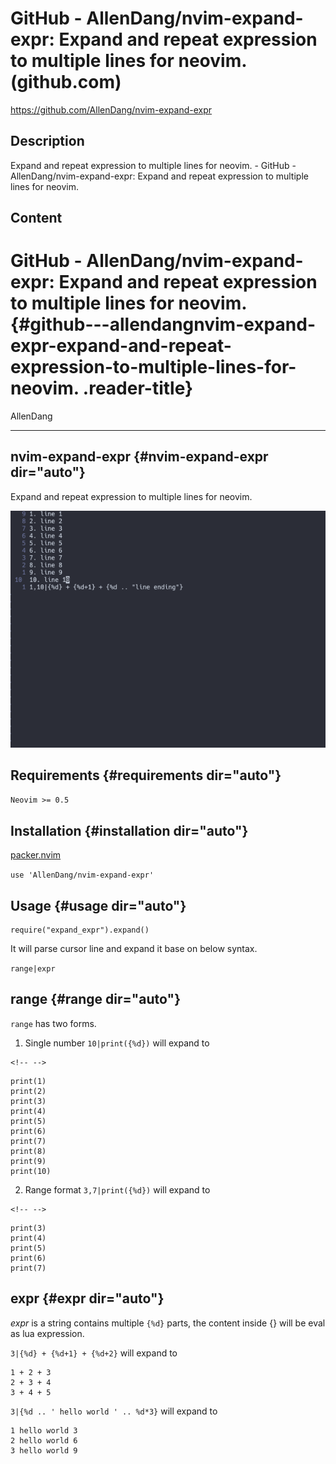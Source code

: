 # GitHub - AllenDang/nvim-expand-expr: Expand and repeat expression to multiple lines for neovim. (github.com)

<https://github.com/AllenDang/nvim-expand-expr>

## Description

Expand and repeat expression to multiple lines for neovim. - GitHub - AllenDang/nvim-expand-expr: Expand and repeat expression to multiple lines for neovim.

## Content

GitHub - AllenDang/nvim-expand-expr: Expand and repeat expression to multiple lines for neovim. {#github---allendangnvim-expand-expr-expand-and-repeat-expression-to-multiple-lines-for-neovim. .reader-title}
===============================================================================================

AllenDang

------------------------------------------------------------------------

nvim-expand-expr {#nvim-expand-expr dir="auto"}
----------------

Expand and repeat expression to multiple lines for neovim.

[![demo.gif!](https://github.com/AllenDang/nvim-expand-expr/raw/main/demo.gif)](https://github.com/AllenDang/nvim-expand-expr/blob/main/demo.gif)

Requirements {#requirements dir="auto"}
------------

`Neovim >= 0.5`

Installation {#installation dir="auto"}
------------

[packer.nvim](https://github.com/wbthomason/packer.nvim)

`use 'AllenDang/nvim-expand-expr'`

Usage {#usage dir="auto"}
-----

    require("expand_expr").expand()

It will parse cursor line and expand it base on below syntax.

`range|expr`

range {#range dir="auto"}
-----

`range` has two forms.

1.  Single number
    `10|print({%d})` will expand to

```{=html}
<!-- -->
```
    print(1)
    print(2)
    print(3)
    print(4)
    print(5)
    print(6)
    print(7)
    print(8)
    print(9)
    print(10)

2.  Range format
    `3,7|print({%d})` will expand to

```{=html}
<!-- -->
```
    print(3)
    print(4)
    print(5)
    print(6)
    print(7)

expr {#expr dir="auto"}
----

*expr* is a string contains multiple `{%d}` parts, the content inside {} will be eval as lua expression.

`3|{%d} + {%d+1} + {%d+2}` will expand to

    1 + 2 + 3
    2 + 3 + 4
    3 + 4 + 5

`3|{%d .. ' hello world ' .. %d*3}` will expand to

    1 hello world 3
    2 hello world 6
    3 hello world 9
